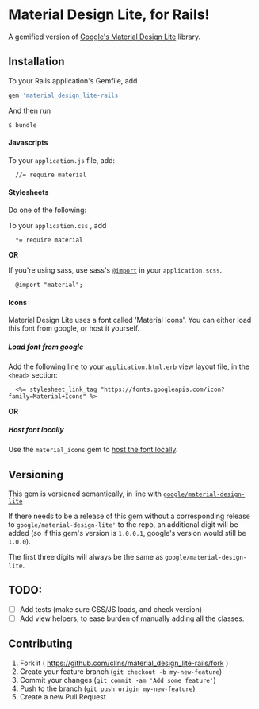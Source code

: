 # Material Design Lite, for Rails!

A gemified version of [Google's Material Design Lite](http://www.getmdl.io/) library.

## Installation

To your Rails application's Gemfile, add

```ruby
gem 'material_design_lite-rails'
```

And then run

    $ bundle

#### Javascripts

To your `application.js` file, add:

```
  //= require material
```

#### Stylesheets

Do one of the following:

To your `application.css` , add
```
  *= require material
```

**OR**

If you're using sass, use sass's
[`@import`](https://github.com/rails/sass-rails#important-note)
in your `application.scss`.

```
  @import "material";
```

#### Icons
Material Design Lite uses a font called 'Material Icons'.
You can either load this font from google, or host it yourself.

##### Load font from google
Add the following line to your `application.html.erb` view layout file, 
in the `<head>` section:

```
  <%= stylesheet_link_tag "https://fonts.googleapis.com/icon?family=Material+Icons" %>
```

**OR**

##### Host font locally
Use the `material_icons` gem to [host the font locally](https://github.com/Angelmmiguel/material_icons). 

## Versioning

This gem is versioned semantically,
in line with
[`google/material-design-lite`](https://github.com/google/material-design-lite)

If there needs to be a release of this gem without a corresponding release to
`google/material-design-lite'` to the repo, an additional digit will be added
(so if this gem's version is `1.0.0.1`, google's version would still be `1.0.0`).

The first three digits will always be the same as `google/material-design-lite`.

## TODO:

- [ ] Add tests (make sure CSS/JS loads, and check version)
- [ ] Add view helpers, to ease burden of manually adding all the classes.

## Contributing

1. Fork it ( https://github.com/cllns/material_design_lite-rails/fork )
2. Create your feature branch (`git checkout -b my-new-feature`)
3. Commit your changes (`git commit -am 'Add some feature'`)
4. Push to the branch (`git push origin my-new-feature`)
5. Create a new Pull Request
